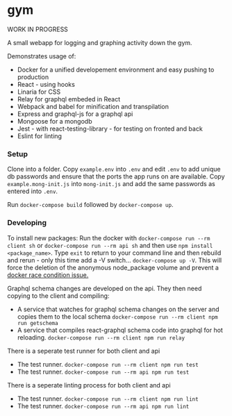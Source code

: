 # gym

WORK IN PROGRESS

A small webapp for logging and graphing activity down the gym.

Demonstrates usage of:

 * Docker for a unified developement environment and easy pushing to production
 * React - using hooks
 * Linaria for CSS
 * Relay for graphql embeded in React
 * Webpack and babel for minification and transpilation
 * Express and graphql-js for a graphql api 
 * Mongoose for a mongodb 
 * Jest - with react-testing-library - for testing on fronted and back
 * Eslint for linting
 
### Setup
 
Clone into a folder. Copy `example.env` into `.env` and edit `.env` to add unique db passwords and ensure that the ports the app runs on are available. Copy `example.mong-init.js` into `mong-init.js` and add the same passwords as entered into `.env`.
 
 Run `docker-compose build` followed by `docker-compose up`. 
 
### Developing

To install new packages: Run the docker with `docker-compose run --rm client sh` or `docker-compose run --rm api sh` and then use `npm install <package_name>`. Type `exit` to return to your command line and then rebuild and rerun - only this time add a -V switch... `docker-compose up -V`. This will force the deletion of the anonymous node_package volume and prevent a [docker race condition issue.](https://github.com/docker/compose/issues/4337)

Graphql schema changes are developed on the api. They then need copying to the client and compiling:

  * A service that watches for graphql schema changes on the server and copies them to the local schema `docker-compose run --rm client npm run getschema`
  * A service that compiles react-graphql schema code into graphql for hot reloading. `docker-compose run --rm client npm run relay`
  
There is a seperate test runner for both client and api

  * The test runner. `docker-compose run --rm client npm run test`
  * The test runner. `docker-compose run --rm api npm run test`
  
There is a seperate linting process for both client and api

  * The test runner. `docker-compose run --rm client npm run lint`
  * The test runner. `docker-compose run --rm api npm run lint`

